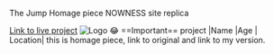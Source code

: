 The Jump Homage piece
NOWNESS site replica

[Link to live project](netlify)
![Logo](hotlink)
:joy:
==Important== project
|Name |Age | Location|
this is homage piece, link to original and link to my version.
